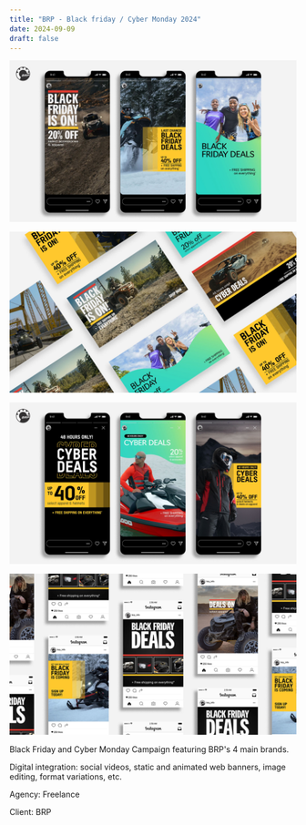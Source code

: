 ```yaml
---
title: "BRP - Black friday / Cyber Monday 2024"
date: 2024-09-09
draft: false
---
```


![image1](brp_bf2024-001.jpg)

![image2](brp_bf2024-002.jpg)

![image3](brp_bf2024-003.jpg)

![image4](brp_bf2024-004.jpg)

Black Friday and Cyber Monday Campaign featuring BRP's 4 main brands.

Digital integration: social videos, static and animated web banners, image editing, format variations, etc.

Agency: Freelance

Client: BRP
